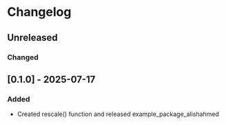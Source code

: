 # Changelog

## Unreleased

### Changed

## [0.1.0] - 2025-07-17

### Added

- Created rescale() function and released example_package_alishahmed
